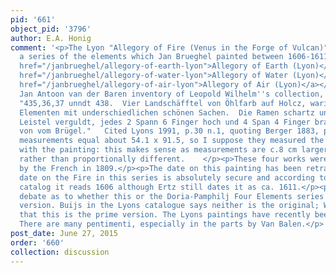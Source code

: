 ```yaml
---
pid: '661'
object_pid: '3796'
author: E.A. Honig
comment: '<p>The Lyon "Allegory of Fire (Venus in the Forge of Vulcan)" is part of
  a series of the elements which Jan Brueghel painted between 1606-1611. See Also:</p><ul><li><a
  href="/janbrueghel/allegory-of-earth-lyon">Allegory of Earth (Lyon)</a> </li><li><a
  href="/janbrueghel/allegory-of-water-lyon">Allegory of Water (Lyon)</a></li><li><a
  href="/janbrueghel/allegory-of-air-lyon">Allegory of Air (Lyon)</a></li></ul><p>In
  Jan Antoon van der Baren inventory of Leopold Wilhelm''s collection, 1659, f.235r:
  "435,36,37 unndt 438.  Vier Landschäfftel von Öhlfarb auf Holcz, warin die vier
  Elementen mit underschiedlichen schönen Sachen.  Die Ramen schartz unndt die innere
  Leistel verguldt, jedes 2 Spann 6 Finger hoch und 4 Span 4 Finger braidt.  Original
  von vom Brügel."   Cited Lyons 1991, p.30 n.1, quoting Berger 1883, p.CXXXVII.  The
  measurements equal about 54.1 x 91.5, so I suppose they measured the frames along
  with the painting: this makes sense as measurements are c.8 cm larger each direction
  rather than proportionally different.    </p><p>These four works were appropriated
  by the French in 1809.</p><p>The date on this painting has been retraced; only the
  date on the Fire in this series is absolutely secure and according to the museum
  catalog it reads 1606 although Ertz still dates it as ca. 1611.</p><p>There is some
  debate as to whether this or the Doria-Pamphilj Four Elements series is the prime
  version. Buijs in the Lyons catalogue says neither is the original; Werche says
  that this is the prime version. The Lyons paintings have recently been restored.
  There are many pentimenti, especially in the parts by Van Balen.</p>'
post_date: June 27, 2015
order: '660'
collection: discussion
---
```

